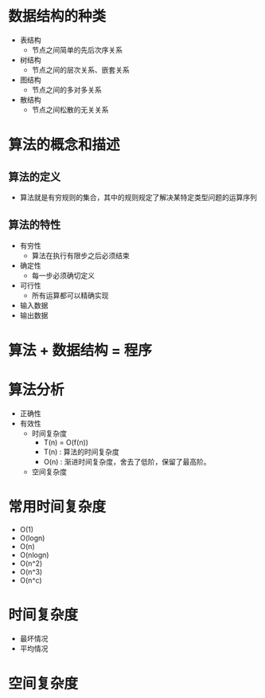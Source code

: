 # 数据结构的种类
- 表结构
    - 节点之间简单的先后次序关系 
- 树结构
    - 节点之间的层次关系、嵌套关系  
- 图结构
    - 节点之间的多对多关系
- 散结构
    - 节点之间松散的无关关系

# 算法的概念和描述

## 算法的定义
- 算法就是有穷规则的集合，其中的规则规定了解决某特定类型问题的运算序列

## 算法的特性
- 有穷性
    - 算法在执行有限步之后必须结束
- 确定性
    - 每一步必须确切定义
- 可行性
    - 所有运算都可以精确实现
- 输入数据
- 输出数据

# 算法 + 数据结构 = 程序

# 算法分析
- 正确性
- 有效性
    - 时间复杂度
        - T(n) = O(f(n))
        - T(n) : 算法的时间复杂度
        - O(n) : 渐进时间复杂度，舍去了低阶，保留了最高阶。
    - 空间复杂度
# 常用时间复杂度
- O(1)
- O(logn)
- O(n)
- O(nlogn)
- O(n^2)
- O(n^3)
- O(n^c)

# 时间复杂度
- 最坏情况
- 平均情况

# 空间复杂度